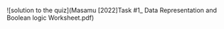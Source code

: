 
![solution to the quiz](Masamu [2022]Task #1_ Data Representation and Boolean logic Worksheet.pdf)
